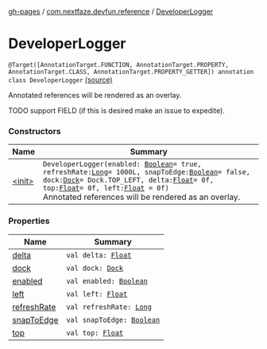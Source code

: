 [gh-pages](../../index.md) / [com.nextfaze.devfun.reference](../index.md) / [DeveloperLogger](./index.md)

# DeveloperLogger

`@Target([AnnotationTarget.FUNCTION, AnnotationTarget.PROPERTY, AnnotationTarget.CLASS, AnnotationTarget.PROPERTY_GETTER]) annotation class DeveloperLogger` [(source)](https://github.com/NextFaze/dev-fun/tree/master/devfun-annotations/src/main/java/com/nextfaze/devfun/reference/DeveloperLogger.kt#L21)

Annotated references will be rendered as an overlay.

TODO support FIELD (if this is desired make an issue to expedite).

### Constructors

| Name | Summary |
|---|---|
| [&lt;init&gt;](-init-.md) | `DeveloperLogger(enabled: `[`Boolean`](https://kotlinlang.org/api/latest/jvm/stdlib/kotlin/-boolean/index.html)` = true, refreshRate: `[`Long`](https://kotlinlang.org/api/latest/jvm/stdlib/kotlin/-long/index.html)` = 1000L, snapToEdge: `[`Boolean`](https://kotlinlang.org/api/latest/jvm/stdlib/kotlin/-boolean/index.html)` = false, dock: `[`Dock`](../../com.nextfaze.devfun.overlay/-dock/index.md)` = Dock.TOP_LEFT, delta: `[`Float`](https://kotlinlang.org/api/latest/jvm/stdlib/kotlin/-float/index.html)` = 0f, top: `[`Float`](https://kotlinlang.org/api/latest/jvm/stdlib/kotlin/-float/index.html)` = 0f, left: `[`Float`](https://kotlinlang.org/api/latest/jvm/stdlib/kotlin/-float/index.html)` = 0f)`<br>Annotated references will be rendered as an overlay. |

### Properties

| Name | Summary |
|---|---|
| [delta](delta.md) | `val delta: `[`Float`](https://kotlinlang.org/api/latest/jvm/stdlib/kotlin/-float/index.html) |
| [dock](dock.md) | `val dock: `[`Dock`](../../com.nextfaze.devfun.overlay/-dock/index.md) |
| [enabled](enabled.md) | `val enabled: `[`Boolean`](https://kotlinlang.org/api/latest/jvm/stdlib/kotlin/-boolean/index.html) |
| [left](left.md) | `val left: `[`Float`](https://kotlinlang.org/api/latest/jvm/stdlib/kotlin/-float/index.html) |
| [refreshRate](refresh-rate.md) | `val refreshRate: `[`Long`](https://kotlinlang.org/api/latest/jvm/stdlib/kotlin/-long/index.html) |
| [snapToEdge](snap-to-edge.md) | `val snapToEdge: `[`Boolean`](https://kotlinlang.org/api/latest/jvm/stdlib/kotlin/-boolean/index.html) |
| [top](top.md) | `val top: `[`Float`](https://kotlinlang.org/api/latest/jvm/stdlib/kotlin/-float/index.html) |
